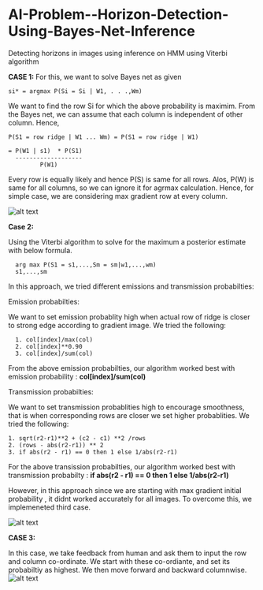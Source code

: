 # AI-Problem--Horizon-Detection-Using-Bayes-Net-Inference
Detecting horizons in images using inference on HMM using Viterbi algorithm

**CASE 1:**
For this, we want to solve Bayes net as given

    si* = argmax P(Si = Si | W1, . . .,Wm)
 
We want to find the row Si for which the above probability is maximim. From the Bayes net, we can assume that each column is independent of other column. Hence,

    P(S1 = row ridge | W1 ... Wm) = P(S1 = row ridge | W1)
    
    = P(W1 | s1)  * P(S1)
      -------------------
             P(W1)
             
 Every row is equally likely and hence P(S) is same for all rows. Alos, P(W) is same for all columns, so we can ignore it for agrmax calculation. Hence, for simple case, we are considering max gradient row at every column.
 
 ![alt text](https://github.iu.edu/cs-b551-fa2019/nibafna-nrpai-sjejurka-a2/blob/master/images/Blue.jpeg)
 
 **Case 2:**
 
Using the Viterbi algorithm to solve for the maximum a posterior estimate with below formula.

      arg max P(S1 = s1,...,Sm = sm|w1,...,wm)
      s1,...,sm

In this approach, we tried different emissions and transmission probabilties:

Emission probabilties:

We want to set emission probablity high when actual row of ridge is closer to strong edge according to gradient image. We tried the following: 

      1. col[index]/max(col)
      2. col[index]**0.90
      3. col[index]/sum(col)

From the above emission probabilties, our algorithm worked best with emission probability : **col[index]/sum(col)**

Transmission probabilties:

We want to set transmission probablities high to encourage smoothness, that is when corresponding rows are closer we set higher probablities. We tried the following:

    1. sqrt(r2-r1)**2 + (c2 - c1) **2 /rows
    2. (rows - abs(r2-r1)) ** 2
    3. if abs(r2 - r1) == 0 then 1 else 1/abs(r2-r1)
    
For the above transission probabilties, our algorithm worked best with transmission probabilty : 
**if abs(r2 - r1) == 0 then 1 else 1/abs(r2-r1)**

However, in this approach since we are starting with max gradient initial probability , it didnt worked accurately for all images.
To overcome this, we implemeneted third case.

![alt text](https://github.iu.edu/cs-b551-fa2019/nibafna-nrpai-sjejurka-a2/blob/master/images/Red.jpeg)

**CASE 3:**

In this case, we take feedback from human and ask them to input the row and column co-ordinate. We start with these co-ordiante, and set its probabiltiy as highest. We then move forward and backward columnwise.
![alt text](https://github.iu.edu/cs-b551-fa2019/nibafna-nrpai-sjejurka-a2/blob/master/images/green.jpeg)
